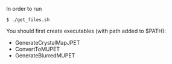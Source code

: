 In order to run
```
$ ./get_files.sh
```
You should first create executables (with path added to $PATH):

* GenerateCrystalMapJPET
* ConvertToMUPET
* GenerateBlurredMUPET